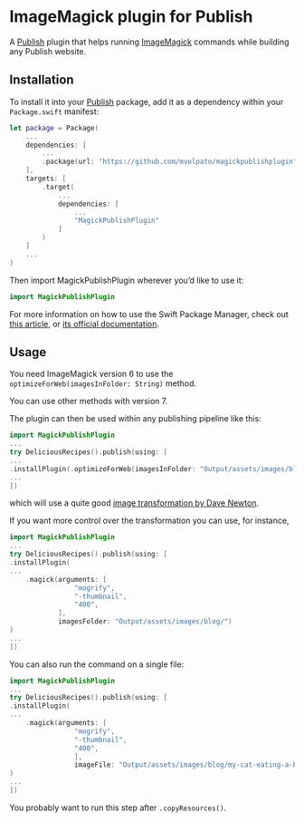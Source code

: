 # ImageMagick plugin for Publish

A [Publish](https://github.com/johnsundell/publish) plugin that helps running [ImageMagick](https://imagemagick.org) 
commands while building any Publish website.

## Installation

To install it into your [Publish](https://github.com/johnsundell/publish) package, add it as a dependency within your `Package.swift` manifest:

```swift
let package = Package(
    ...
    dependencies: [
        ...
        .package(url: "https://github.com/mvolpato/magickpublishplugin", from: "0.3.0")
    ],
    targets: [
        .target(
            ...
            dependencies: [
                ...
                "MagickPublishPlugin"
            ]
        )
    ]
    ...
)
```

Then import MagickPublishPlugin wherever you’d like to use it:

```swift
import MagickPublishPlugin
```

For more information on how to use the Swift Package Manager, check out [this article](https://www.swiftbysundell.com/articles/managing-dependencies-using-the-swift-package-manager), or [its official documentation](https://github.com/apple/swift-package-manager/tree/master/Documentation).

## Usage

You need ImageMagick version 6 to use the `optimizeForWeb(imagesInFolder: String)` method.

You can use other methods with version 7.

The plugin can then be used within any publishing pipeline like this:

```swift
import MagickPublishPlugin
...
try DeliciousRecipes().publish(using: [
...
.installPlugin(.optimizeForWeb(imagesInFolder: "Output/assets/images/blog/"))
...
])
```

which will use a quite good [image transformation by Dave Newton](https://www.smashingmagazine.com/2015/06/efficient-image-resizing-with-imagemagick/). 

If you want more control over the transformation you can use, for instance,

```swift
import MagickPublishPlugin
...
try DeliciousRecipes().publish(using: [
.installPlugin(
...
    .magick(arguments: [
                "mogrify",
                "-thumbnail",
                "400",
            ], 
            imagesFolder: "Output/assets/images/blog/")
)
...
])
```

You can also run the command on a single file:

```swift
import MagickPublishPlugin
...
try DeliciousRecipes().publish(using: [
.installPlugin(
...
    .magick(arguments: [
                "mogrify",
                "-thumbnail",
                "400",
                ], 
                imageFile: "Output/assets/images/blog/my-cat-eating-a-burrito.jpg")
)
...
])
```

You probably want to run this step after `.copyResources()`.
